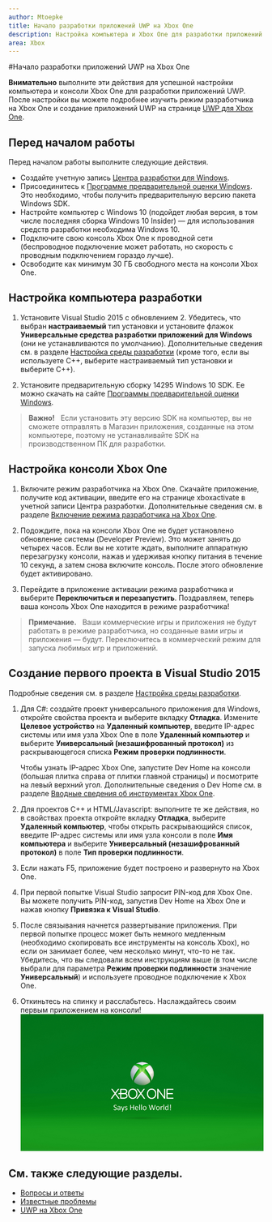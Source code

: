 ```yaml
---
author: Mtoepke
title: Начало разработки приложений UWP на Xbox One
description: Настройка компьютера и Xbox One для разработки приложений UWP.
area: Xbox
---
```


#Начало разработки приложений UWP на Xbox One

**Внимательно** выполните эти действия для успешной настройки компьютера и консоли Xbox One для разработки приложений UWP. После настройки вы можете подробнее изучить режим разработчика на Xbox One и создание приложений UWP на странице [UWP для Xbox One](index.md). 

## Перед началом работы
Перед началом работы выполните следующие действия.
-   Создайте учетную запись [Центра разработки для Windows](https://dev.windows.com).
-   Присоединитесь к [Программе предварительной оценки Windows](https://insider.windows.com/). Это необходимо, чтобы получить предварительную версию пакета Windows SDK.
-   Настройте компьютер с Windows 10 (подойдет любая версия, в том числе последняя сборка Windows 10 Insider) — для использования средств разработки необходима Windows 10. 
-   Подключите свою консоль Xbox One к проводной сети (беспроводное подключение может работать, но скорость с проводным подключением гораздо лучше).
- Освободите как минимум 30 ГБ свободного места на консоли Xbox One.

## Настройка компьютера разработки
1.  Установите Visual Studio 2015 с обновлением 2. Убедитесь, что выбран **настраиваемый** тип установки и установите флажок **Универсальные средства разработки приложений для Windows** (они не устанавливаются по умолчанию). Дополнительные сведения см. в разделе [Настройка среды разработки](development-environment-setup.md) (кроме того, если вы используете C++, выберите настраиваемый тип установки и выберите C++).

2.  Установите предварительную сборку 14295 Windows 10 SDK. Ее можно скачать на сайте [Программы предварительной оценки Windows](http://go.microsoft.com/fwlink/p/?LinkId=780552).
  
  > **Важно!**
            &nbsp;&nbsp;Если установить эту версию SDK на компьютер, вы не сможете отправлять в Магазин приложения, созданные на этом компьютере, поэтому не устанавливайте SDK на производственном ПК для разработки. 

## Настройка консоли Xbox One
1.  Включите режим разработчика на Xbox One. Скачайте приложение, получите код активации, введите его на странице xboxactivate в учетной записи Центра разработки. Дополнительные сведения см. в разделе [Включение режима разработчика на Xbox One](devkit-activation.md). 

2.  Подождите, пока на консоли Xbox One не будет установлено обновление системы (Developer Preview). Это может занять до четырех часов. Если вы не хотите ждать, выполните аппаратную перезагрузку консоли, нажав и удерживая кнопку питания в течение 10 секунд, а затем снова включите консоль. После этого обновление будет активировано.  

3.  Перейдите в приложение активации режима разработчика и выберите **Переключиться и перезапустить**. Поздравляем, теперь ваша консоль Xbox One находится в режиме разработчика!
  
  > **Примечание.**
            &nbsp;&nbsp;Ваши коммерческие игры и приложения не будут работать в режиме разработчика, но созданные вами игры и приложения — будут. Переключитесь в коммерческий режим для запуска любимых игр и приложений.

## Создание первого проекта в Visual Studio 2015

Подробные сведения см. в разделе [Настройка среды разработки](development-environment-setup.md).

1.  Для C#: создайте проект универсального приложения для Windows, откройте свойства проекта и выберите вкладку **Отладка**. Измените **Целевое устройство** на **Удаленный компьютер**, введите IP-адрес системы или имя узла Xbox One в поле **Удаленный компьютер** и выберите **Универсальный (незашифрованный протокол)** из раскрывающегося списка **Режим проверки подлинности**.   

    Чтобы узнать IP-адрес Xbox One, запустите Dev Home на консоли (большая плитка справа от плитки главной страницы) и посмотрите на левый верхний угол. Дополнительные сведения о Dev Home см. в разделе [Вводные сведения об инструментах Xbox One](introduction-to-xbox-tools.md).  

2.  Для проектов C++ и HTML/Javascript: выполните те же действия, но в свойствах проекта откройте вкладку **Отладка**, выберите **Удаленный компьютер**, чтобы открыть раскрывающийся список, введите IP-адрес системы или имя узла консоли в поле **Имя компьютера** и выберите **Универсальный (незашифрованный протокол)** в поле **Тип проверки подлинности**.
   
3.  Если нажать F5, приложение будет построено и развернуто на Xbox One.
  
4.  При первой попытке Visual Studio запросит PIN-код для Xbox One. Вы можете получить PIN-код, запустив Dev Home на Xbox One и нажав кнопку **Привязка к Visual Studio**.
  
5.  После связывания начнется развертывание приложения. При первой попытке процесс может быть немного медленным (необходимо скопировать все инструменты на консоль Xbox), но если он занимает более, чем несколько минут, что-то не так. Убедитесь, что вы следовали всем инструкциям выше (в том числе выбрали для параметра **Режим проверки подлинности** значение **Универсальный**) и используете проводное подключение к Xbox One.  

6. Откиньтесь на спинку и расслабьтесь. Наслаждайтесь своим первым приложением на консоли!  
   ![Hello World](images/getting-started-hello-world.png)
   

## См. также следующие разделы.  
- [Вопросы и ответы](frequently-asked-questions.md)  
- [Известные проблемы](known-issues.md)
- [UWP на Xbox One](index.md)


<!--HONumber=May16_HO2-->



